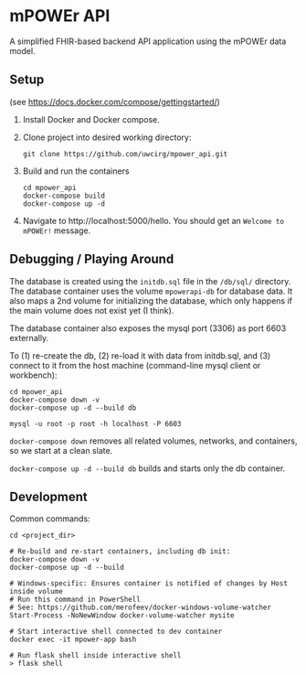 # mPOWEr API

A simplified FHIR-based backend API application using the mPOWEr data model.

## Setup
(see https://docs.docker.com/compose/gettingstarted/)

1. Install Docker and Docker compose.
2.  Clone project into desired working directory:
    ```
    git clone https://github.com/uwcirg/mpower_api.git
    ```
3.  Build and run the containers
    ```
    cd mpower_api
    docker-compose build
    docker-compose up -d
    ```

4. Navigate to http://localhost:5000/hello. You should get an `Welcome to mPOWEr!` message.

## Debugging / Playing Around
The database is created using the `initdb.sql` file in the `/db/sql/` directory. The database container uses the volume `mpowerapi-db` for database data. It also maps a
2nd volume for initializing the database, which only happens if the main volume does not exist yet (I think).

The database container also exposes the mysql port (3306) as port 6603 externally.

To (1) re-create the db, (2) re-load it with data from initdb.sql, and (3) connect to it from the host machine (command-line mysql client or workbench):

```
cd mpower_api
docker-compose down -v
docker-compose up -d --build db

mysql -u root -p root -h localhost -P 6603
```

`docker-compose down` removes all related volumes, networks, and containers, so we start at a clean slate.

`docker-compose up -d --build db` builds and starts only the db container.

## Development
Common commands:
```
cd <project_dir>

# Re-build and re-start containers, including db init:
docker-compose down -v
docker-compose up -d --build

# Windows-specific: Ensures container is notified of changes by Host inside volume
# Run this command in PowerShell
# See: https://github.com/merofeev/docker-windows-volume-watcher
Start-Process -NoNewWindow docker-volume-watcher mysite

# Start interactive shell connected to dev container
docker exec -it mpower-app bash

# Run flask shell inside interactive shell
> flask shell
```
